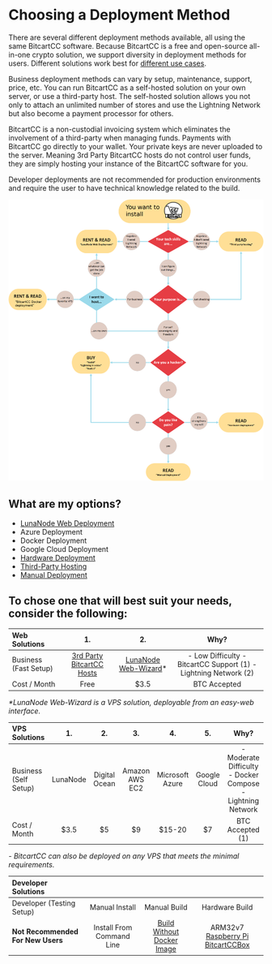 # Choosing a Deployment Method

There are several different deployment methods available, all using the same BitcartCC software. Because BitcartCC is a free and open-source all-in-one crypto solution, we support diversity in deployment methods for users. Different solutions work best for [different use cases](../bitcartcc-basics/use-case.md).

Business deployment methods can vary by setup, maintenance, support, price, etc. You can run BitcartCC as a self-hosted solution on your own server, or use a third-party host. The self-hosted solution allows you not only to attach an unlimited number of stores and use the Lightning Network but also become a payment processor for others.

BitcartCC is a non-custodial invoicing system which eliminates the involvement of a third-party when managing funds. Payments with BitcartCC go directly to your wallet. Your private keys are never uploaded to the server. Meaning 3rd Party BitcartCC hosts do not control user funds, they are simply hosting your instance of the BitcartCC software for you.

Developer deployments are not recommended for production environments and require the user to have technical knowledge related to the build.

![Pick your deployment method](../.gitbook/assets/bitcartcc_deployment.png)

## What are my options?

* ​[LunaNode Web Deployment​](lunanodewebdeployment.md)
* ​Azure Deployment​
* ​Docker Deployment​
* ​Google Cloud Deployment​
* [​Hardware Deployment​](hardwaredeployment.md)
* [​Third-Party Hosting​](thirdpartyhosting.md)
* [​Manual Deployment](manualdeployment.md)

## To chose one that will best suit your needs, consider the following: <a id="to-chose-one-that-will-best-suit-your-needs-consider-the-following"></a>

| Web Solutions | 1. | 2. | Why? |
| :--- | :---: | :---: | :---: |
| Business \(Fast Setup\) | [3rd Party   BitcartCC Hosts](thirdpartyhosting.md) | [LunaNode   Web-Wizard](lunanodewebdeployment.md)\* | - Low Difficulty - BitcartCC Support \(1\) - Lightning Network \(2\) |
| Cost / Month | Free | $3.5 | BTC Accepted |

_\*LunaNode Web-Wizard is a VPS solution, deployable from an easy-web interface._

| VPS Solutions | 1. | 2. | 3. | 4. | 5. | Why? |
| :--- | :---: | :---: | :---: | :---: | :---: | :---: |
| Business \(Self Setup\) | LunaNode | Digital Ocean | Amazon AWS EC2 | Microsoft Azure | Google Cloud | - Moderate Difficulty - Docker Compose - Lightning Network |
| Cost / Month | $3.5 | $5 | $9 | $15-20 | $7 | BTC Accepted \(1\) |

_- BitcartCC can also be deployed on any VPS that meets the minimal requirements._

| Developer Solutions |  |  |  |
| :--- | :---: | :---: | :---: |
| Developer \(Testing Setup\) | Manual Install | Manual Build | Hardware Build |
| **Not Recommended** **For New Users** | Install From Command Line | [Build Without Docker Image](manualdeployment.md) | ARM32v7 [Raspberry Pi](raspberrypideployment/) [BitcartCCBox](hardwaredeployment.md) |

​

